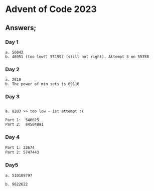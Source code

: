 # Advent of Code 2023

## Answers;

### Day 1
```
a. 56042
b. 46951 (too low?) 55159? (still not right). Attempt 3 on 55358
```

### Day 2
```
a. 2810
b. The power of min sets is 69110
```

### Day 3
```

a. 8283 >> too low - 1st attempt :(

Part 1:  540025
Part 2:  84584891

```

### Day 4

```bash
Part 1: 22674
Part 2: 5747443
```


### Day5

```
a. 510109797

b. 9622622

```
